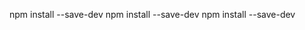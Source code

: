 npm install --save-dev <package-name>
npm install --save-dev <package-name>
npm install --save-dev <package-name>

